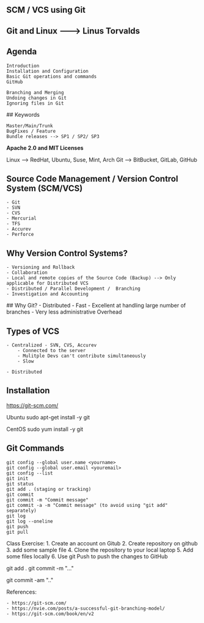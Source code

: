 ## ###########################
## SCM / VCS using Git
## ###########################

## Git and Linux ---> Linus Torvalds

## Agenda

    Introduction
    Installation and Configuration
    Basic Git operations and commands
    GitHub
    
    Branching and Merging
    Undoing changes in Git
    Ignoring files in Git

## Keywords

    Master/Main/Trunk
    BugFixes / Feature
    Bundle releases --> SP1 / SP2/ SP3

**Apache 2.0 and MIT Licenses**

Linux --> RedHat, Ubuntu, Suse, Mint, Arch
Git --> BitBucket, GitLab, GitHub



## Source Code Management / Version Control System (SCM/VCS)

    - Git
    - SVN
    - CVS
    - Mercurial
    - TFS
    - Accurev
    - Perforce

## Why Version Control Systems?

    - Versioning and Rollback
    - Collaboration
    - Local and remote copies of the Source Code (Backup) --> Only applicable for Distributed VCS
    - Distributed / Parallel Development /  Branching    
    - Investigation and Accounting

## Why Git?
    - Distributed
    - Fast
    - Excellent at handling large number of branches
    - Very less administrative Overhead
     

## Types of VCS
    - Centralized - SVN, CVS, Accurev
        - Connected to the server
        - Mulitple Devs can't contribute simultaneously
        - Slow

    - Distributed

## Installation
https://git-scm.com/


Ubuntu
sudo apt-get install -y git

CentOS
sudo yum install -y git

## Git Commands

    git config --global user.name <yourname>
    git config --global user.email <youremail>
    git config --list
    git init
    git status
    git add . (staging or tracking)
    git commit
    git commit -m "Commit message"
    git commit -a -m "Commit message" (to avoid using "git add" separately)
    git log
    git log --oneline
    git push
    git pull


Class Exercise:
    1. Create an account on Gitub
    2. Create repository on github
    3. add some sample file
    4. Clone the repository to your local laptop
    5. Add some files locally 
    6. Use git Push to push the changes to GitHub




git add .
git commit -m "..."

git commit -am ".."



References:

    - https://git-scm.com/
    - https://nvie.com/posts/a-successful-git-branching-model/
    - https://git-scm.com/book/en/v2


